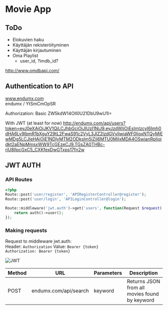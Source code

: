# Movie App

## ToDo

* Elokuvien haku
* Käyttäjän rekisteröityminen
* Käyttäjän kirjautuminen
* Oma Playlist
    * user_id, ?imdb_id?

http://www.omdbapi.com/

## Authentication to API

www.endumx.com  
endumx / YtSmCmOpSR

Authorization: Basic ZW5kdW14Oll0U21DbU9wU1I=

With JWT (at least for now)
http://endumx.com/api/users?token=eyJ0eXAiOiJKV1QiLCJhbGciOiJIUzI1NiJ9.eyJzdWIiOjEsImlzcyI6Imh0dHA6Ly9lbmR1bXguY29tL2FwaS91c2VyL3JlZ2lzdGVyIiwiaWF0IjoxNTQyMjEwMDg5LCJleHAiOjE1NDIyMTM2ODksIm5iZiI6MTU0MjIxMDA4OSwianRpIjoidkt2aENpMmsxWW9TcGEzeCJ9.TGsZA0THBc-riU8llpcGxC5_CXKfexDwGTxps17fn2w

## JWT AUTH

### API Routes

```php
<?php
Route::post('user/register', 'APIRegisterController@register');
Route::post('user/login', 'APILoginController@login');

Route::middleware('jwt.auth')->get('users', function(Request $request) {
    return auth()->user();
});
```

### Making requests

Request to middleware jwt.auth:  
Header: `Authorization` Value: `Bearer {token}`  
`Authorization: Bearer {token}`

![JWT](https://media.discordapp.net/attachments/499833921513586688/512266191067283462/unknown.png)

| Method | URL | Parameters | Description |
|--------|-----|------------|-------------|
| POST | endumx.com/api/search | keyword | Returns JSON from all movies found by keyword |

